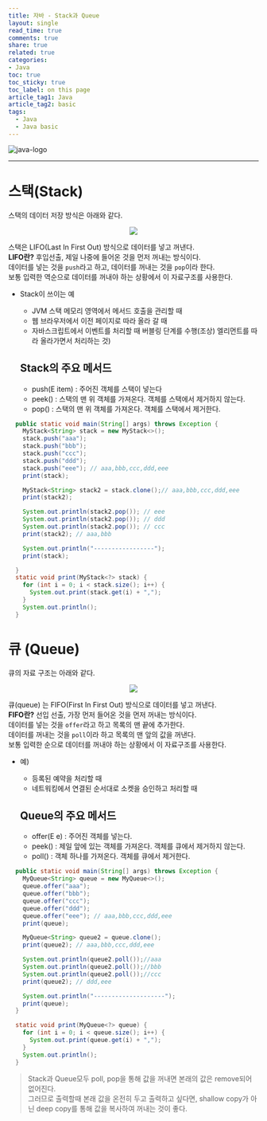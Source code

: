```yaml
---
title: 자바 - Stack과 Queue
layout: single
read_time: true
comments: true
share: true
related: true
categories:
- Java
toc: true
toc_sticky: true
toc_label: on this page
article_tag1: Java
article_tag2: basic
tags:
  - Java
  - Java basic
---
```


![java-logo](/home/sub/parkminseob.github.io/assets/images/post/java/java-logo.png)

------------------------------
# 스택(Stack)

스택의 데이터 저장 방식은 아래와 같다.  
<center><img src = "https://user-images.githubusercontent.com/68311188/91978387-f7e65e80-ed5e-11ea-84fd-69b45fb78324.png"></center>

스택은 LIFO(Last In First Out) 방식으로 데이터를 넣고 꺼낸다.  
**LIFO란?** 후입선출, 제일 나중에 들어온 것을 먼저 꺼내는 방식이다.  
데이터를 넣는 것을 `push`라고 하고, 데이터를 꺼내는 것을 `pop`이라 한다.  
보통 입력한 역순으로 데이터를 꺼내야 하는 상황에서 이 자료구조를 사용한다.

* Stack이 쓰이는 예
  * JVM 스택 메모리 영역에서 메서드 호출을 관리할 때 
  * 웹 브라우저에서 이전 페이지로 따라 올라 갈 때
  * 자바스크립트에서 이벤트를 처리할 때 버블링 단계를 수행(조상) 엘리먼트를 따라 올라가면서 처리하는 것)

  ## Stack의 주요 메서드
  * push(E item) : 주어진 객체를 스택이 넣는다
  * peek() : 스택의 맨 위 객체를 가져온다. 객체를 스택에서 제거하지 않는다.
  * pop() : 스택의 맨 위 객체를 가져온다. 객체를 스택에서 제거한다.

```java
  public static void main(String[] args) throws Exception {
    MyStack<String> stack = new MyStack<>();
    stack.push("aaa");
    stack.push("bbb");
    stack.push("ccc");
    stack.push("ddd");
    stack.push("eee"); // aaa,bbb,ccc,ddd,eee
    print(stack);

    MyStack<String> stack2 = stack.clone();// aaa,bbb,ccc,ddd,eee
    print(stack2);

    System.out.println(stack2.pop()); // eee
    System.out.println(stack2.pop()); // ddd
    System.out.println(stack2.pop()); // ccc
    print(stack2); // aaa,bbb

    System.out.println("-----------------");
    print(stack);

  }
  static void print(MyStack<?> stack) {
    for (int i = 0; i < stack.size(); i++) {
      System.out.print(stack.get(i) + ",");
    }
    System.out.println();
  }
```

# 큐 (Queue)

큐의 자료 구조는 아래와 같다.
<center><img src = "https://user-images.githubusercontent.com/68311188/91979083-2c0e4f00-ed60-11ea-9020-33b8dd76a698.png"></center>

큐(queue) 는 FIFO(First In First Out) 방식으로 데이터를 넣고 꺼낸다.  
**FIFO란?** 선입 선출, 가장 먼저 들어온 것을 먼저 꺼내는 방식이다.  
데이터를 넣는 것을 `offer`라고 하고 목록의 맨 끝에 추가한다.  
데이터를 꺼내는 것을 `poll`이라 하고 목록의 맨 앞의 값을 꺼낸다.  
보통 입력한 순으로 데이터를 꺼내야 하는 상황에서 이 자료구조를 사용한다.

* 예)
  * 등록된 예약을 처리할 때 
  * 네트워킹에서 연결된 순서대로 소켓을 승인하고 처리할 때

  ## Queue의 주요 메서드
  * offer(E e) : 주어진 객체를 넣는다.
  * peek() : 제일 앞에 있는 객체를 가져온다. 객체를 큐에서 제거하지 않는다.
  * poll() : 객체 하나를 가져온다. 객체를 큐에서 제거한다.

```java
  public static void main(String[] args) throws Exception {
    MyQueue<String> queue = new MyQueue<>();
    queue.offer("aaa");
    queue.offer("bbb");
    queue.offer("ccc");
    queue.offer("ddd");
    queue.offer("eee"); // aaa,bbb,ccc,ddd,eee
    print(queue);

    MyQueue<String> queue2 = queue.clone();
    print(queue2); // aaa,bbb,ccc,ddd,eee

    System.out.println(queue2.poll());//aaa
    System.out.println(queue2.poll());//bbb
    System.out.println(queue2.poll());//ccc
    print(queue2); // ddd,eee

    System.out.println("--------------------");
    print(queue);
  }

  static void print(MyQueue<?> queue) {
    for (int i = 0; i < queue.size(); i++) {
      System.out.print(queue.get(i) + ",");
    }
    System.out.println();
  }
```

> Stack과 Queue모두 poll, pop을 통해 값을 꺼내면 본래의 값은 remove되어 없어진다.  
그러므로 출력할때 본래 값을 온전히 두고 출력하고 싶다면, shallow copy가 아닌 deep copy를 통해 값을 복사하여 꺼내는 것이 좋다.